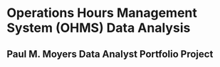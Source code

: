 # Operations Hours Management System (OHMS) Data Analysis
## Paul M. Moyers Data Analyst Portfolio Project


